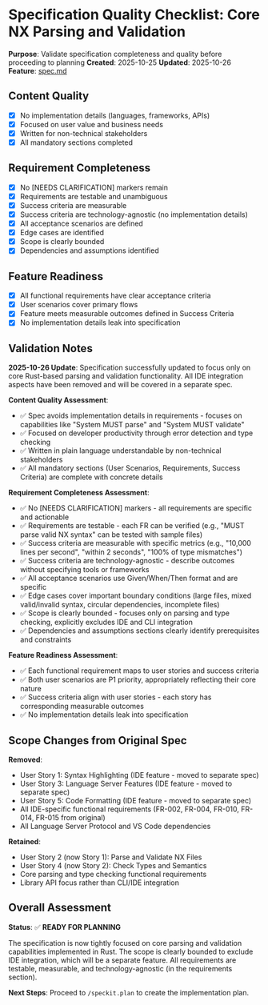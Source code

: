 # Specification Quality Checklist: Core NX Parsing and Validation

**Purpose**: Validate specification completeness and quality before proceeding to planning
**Created**: 2025-10-25
**Updated**: 2025-10-26
**Feature**: [spec.md](../spec.md)

## Content Quality

- [x] No implementation details (languages, frameworks, APIs)
- [x] Focused on user value and business needs
- [x] Written for non-technical stakeholders
- [x] All mandatory sections completed

## Requirement Completeness

- [x] No [NEEDS CLARIFICATION] markers remain
- [x] Requirements are testable and unambiguous
- [x] Success criteria are measurable
- [x] Success criteria are technology-agnostic (no implementation details)
- [x] All acceptance scenarios are defined
- [x] Edge cases are identified
- [x] Scope is clearly bounded
- [x] Dependencies and assumptions identified

## Feature Readiness

- [x] All functional requirements have clear acceptance criteria
- [x] User scenarios cover primary flows
- [x] Feature meets measurable outcomes defined in Success Criteria
- [x] No implementation details leak into specification

## Validation Notes

**2025-10-26 Update**: Specification successfully updated to focus only on core Rust-based parsing and validation functionality. All IDE integration aspects have been removed and will be covered in a separate spec.

**Content Quality Assessment**:
- ✅ Spec avoids implementation details in requirements - focuses on capabilities like "System MUST parse" and "System MUST validate"
- ✅ Focused on developer productivity through error detection and type checking
- ✅ Written in plain language understandable by non-technical stakeholders
- ✅ All mandatory sections (User Scenarios, Requirements, Success Criteria) are complete with concrete details

**Requirement Completeness Assessment**:
- ✅ No [NEEDS CLARIFICATION] markers - all requirements are specific and actionable
- ✅ Requirements are testable - each FR can be verified (e.g., "MUST parse valid NX syntax" can be tested with sample files)
- ✅ Success criteria are measurable with specific metrics (e.g., "10,000 lines per second", "within 2 seconds", "100% of type mismatches")
- ✅ Success criteria are technology-agnostic - describe outcomes without specifying tools or frameworks
- ✅ All acceptance scenarios use Given/When/Then format and are specific
- ✅ Edge cases cover important boundary conditions (large files, mixed valid/invalid syntax, circular dependencies, incomplete files)
- ✅ Scope is clearly bounded - focuses only on parsing and type checking, explicitly excludes IDE and CLI integration
- ✅ Dependencies and assumptions sections clearly identify prerequisites and constraints

**Feature Readiness Assessment**:
- ✅ Each functional requirement maps to user stories and success criteria
- ✅ Both user scenarios are P1 priority, appropriately reflecting their core nature
- ✅ Success criteria align with user stories - each story has corresponding measurable outcomes
- ✅ No implementation details leak into specification

## Scope Changes from Original Spec

**Removed**:
- User Story 1: Syntax Highlighting (IDE feature - moved to separate spec)
- User Story 3: Language Server Features (IDE feature - moved to separate spec)
- User Story 5: Code Formatting (IDE feature - moved to separate spec)
- All IDE-specific functional requirements (FR-002, FR-004, FR-010, FR-014, FR-015 from original)
- All Language Server Protocol and VS Code dependencies

**Retained**:
- User Story 2 (now Story 1): Parse and Validate NX Files
- User Story 4 (now Story 2): Check Types and Semantics
- Core parsing and type checking functional requirements
- Library API focus rather than CLI/IDE integration

## Overall Assessment

**Status**: ✅ **READY FOR PLANNING**

The specification is now tightly focused on core parsing and validation capabilities implemented in Rust. The scope is clearly bounded to exclude IDE integration, which will be a separate feature. All requirements are testable, measurable, and technology-agnostic (in the requirements section).

**Next Steps**: Proceed to `/speckit.plan` to create the implementation plan.
